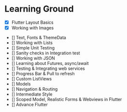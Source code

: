 # Learning Ground

 - [x] Flutter Layout Basics
 - [x] Working with Images
 - [] Text, Fonts & ThemeData
 - [] Working with Lists
 - [] Simple Unit Testing
 - [] Sanity checks in Integration test
 - [] Working with JSON
 - [] Learning about Futures, async/await
 - [] Testing & Integrating web services
 - [] Progress Bar & Pull to refresh
 - [] Custom ListViews
 - [] Models
 - [] Navigation & Routing
 - [] Intermediate Style
 - [] Scoped Model, Realistic Forms & Webviews in Flutter
 - [] Advance Flutter
